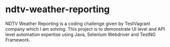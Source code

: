 # ndtv-weather-reporting
NDTV Weather Reporting is a coding challenge given by TestVagrant company which I am solving. This project is to demonstrate UI level and API level automation expertise using Java, Selenium Webdriver and TestNG Framework.
